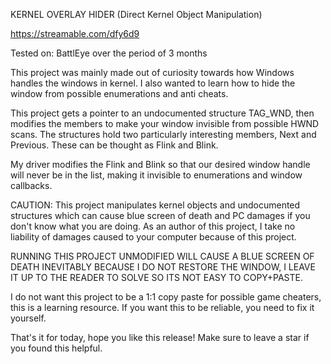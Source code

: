 KERNEL OVERLAY HIDER (Direct Kernel Object Manipulation)

https://streamable.com/dfy6d9

Tested on: BattlEye over the period of 3 months

This project was mainly made out of curiosity towards how Windows handles the windows in kernel.
I also wanted to learn how to hide the window from possible enumerations and anti cheats.

This project gets a pointer to an undocumented structure TAG_WND, then modifies the members to make your window invisible from possible HWND scans.
The structures hold two particularly interesting members, Next and Previous. These can be thought as Flink and Blink.

My driver modifies the Flink and Blink so that our desired window handle will never be in the list, making it invisible to enumerations and window callbacks.

CAUTION:
This project manipulates kernel objects and undocumented structures which can cause blue screen of death and PC damages if you don't know what you are doing.
As an author of this project, I take no liability of damages caused to your computer because of this project.


RUNNING THIS PROJECT UNMODIFIED WILL CAUSE A BLUE SCREEN OF DEATH INEVITABLY BECAUSE I DO NOT RESTORE THE WINDOW, I LEAVE IT UP TO THE READER TO SOLVE SO ITS NOT EASY TO COPY+PASTE.

I do not want this project to be a 1:1 copy paste for possible game cheaters, this is a learning resource. If you want this to be reliable, you need to fix it yourself.

That's it for today, hope you like this release! Make sure to leave a star if you found this helpful.
